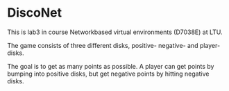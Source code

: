 # DiscoNet
This is lab3 in course Networkbased virtual environments (D7038E) at LTU. 

The game consists of three different disks, positive- negative- and player-disks.

The goal is to get as many points as possible. A player can get points by bumping into positive disks, but get negative points by hitting negative disks.

